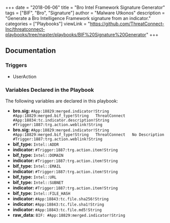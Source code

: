 +++
date = "2018-06-06"
title = "Bro Intel Framework Signature Generator"
tags = ["BIF", "Bro", "Signature"]
author = "Malware Utkonos"
description = "Generate a Bro Intelligence Framework signature from an indicator."
categories = ["Playbooks"]
viewLink = "https://github.com/ThreatConnect-Inc/threatconnect-playbooks/tree/master/playbooks/BIF%20Signature%20Generator"
+++

## Documentation

### Triggers

- UserAction

### Variables Declared in the Playbook

The following variables are declared in this playbook:

- **bro.sig:** `#App:18829:merged.indicator!String	#App:18829:merged.bif_type!String	ThreatConnect	#App:18834:tc.indicator.description!String	#Trigger:1887:trg.action.weblink!String`
- **bro.sig:** `#App:18829:merged.indicator!String	#App:18829:merged.bif_type!String	ThreatConnect	No Description	#Trigger:1887:trg.action.weblink!String`
- **bif_type:** `Intel::ADDR`
- **indicator:** `#Trigger:1887:trg.action.item!String`
- **bif_type:** `Intel::DOMAIN`
- **indicator:** `#Trigger:1887:trg.action.item!String`
- **bif_type:** `Intel::EMAIL`
- **indicator:** `#Trigger:1887:trg.action.item!String`
- **bif_type:** `Intel::URL`
- **bif_type:** `Intel::SUBNET`
- **indicator:** `#Trigger:1887:trg.action.item!String`
- **bif_type:** `Intel::FILE_HASH`
- **indicator:** `#App:18843:tc.file.sha256!String`
- **indicator:** `#App:18843:tc.file.sha1!String`
- **indicator:** `#App:18843:tc.file.md5!String`
- **raw_data:** `BIF: #App:18829:merged.indicator!String`
